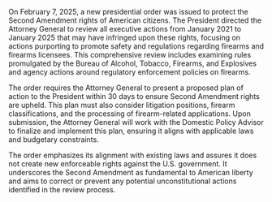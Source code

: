 On February 7, 2025, a new presidential order was issued to protect the Second Amendment rights of American citizens. The President directed the Attorney General to review all executive actions from January 2021 to January 2025 that may have infringed upon these rights, focusing on actions purporting to promote safety and regulations regarding firearms and firearms licensees. This comprehensive review includes examining rules promulgated by the Bureau of Alcohol, Tobacco, Firearms, and Explosives and agency actions around regulatory enforcement policies on firearms.

The order requires the Attorney General to present a proposed plan of action to the President within 30 days to ensure Second Amendment rights are upheld. This plan must also consider litigation positions, firearm classifications, and the processing of firearm-related applications. Upon submission, the Attorney General will work with the Domestic Policy Advisor to finalize and implement this plan, ensuring it aligns with applicable laws and budgetary constraints.

The order emphasizes its alignment with existing laws and assures it does not create new enforceable rights against the U.S. government. It underscores the Second Amendment as fundamental to American liberty and aims to correct or prevent any potential unconstitutional actions identified in the review process.
